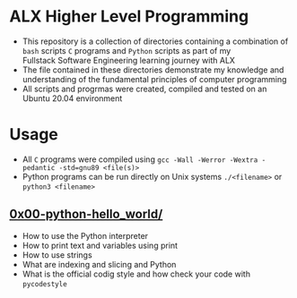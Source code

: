# ALX Higher Level Programming
  - This repository is a collection of directories containing a combination of\
   `bash` scripts `C` programs and `Python` scripts as part of my\
   Fullstack Software Engineering learning journey with ALX
  - The file contained in these directories demonstrate my knowledge and\
   understanding of the fundamental principles of computer programming
  - All scripts and progrmas were created, compiled and tested on an\
   Ubuntu 20.04 environment

# Usage
  - All `C` programs were compiled using `gcc -Wall -Werror -Wextra -pedantic -std=gnu89 <file(s)>`
  - Python programs can be run directly on Unix systems `./<filename>` or\
    `python3 <filename>`

## [0x00-python-hello_world/]()
   - How to use the Python interpreter
   - How to print text and variables using print
   - How to use strings
   - What are indexing and slicing and Python
   - What is the official codig style and how check your code with `pycodestyle`
